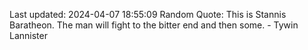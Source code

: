 Last updated: 2024-04-07 18:55:09
Random Quote: This is Stannis Baratheon.  The man will fight to the bitter end and then some.  -  Tywin Lannister